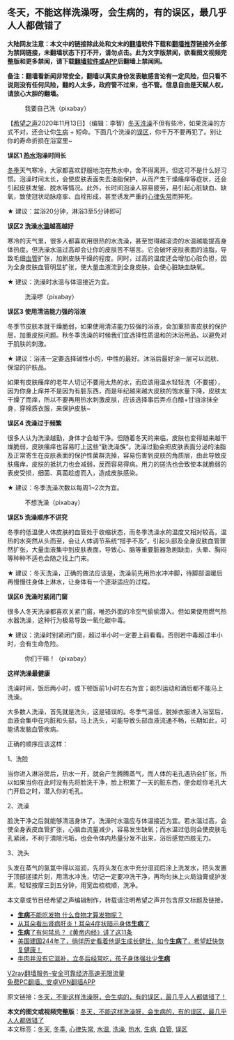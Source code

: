  <h2>冬天，不能这样洗澡呀，会生病的，有的误区，最几乎人人都做错了</h2> <p class="notice"><b>大陆网友注意：本文中的链接除此处和文末的<a href="https://github.com/bannedbook/fanqiang" >翻墙</a>软件下载和<a href="https://github.com/killgcd/justmysocks/blob/master/README.md">翻墙推荐</a>链接外全部为禁网链接，未翻墙状态下打不开，请勿点击。此为文字版禁闻，欲看图文视频完整版和更多禁闻，请下载<a href="https://github.com/bannedbook/fanqiang">翻墙软件或APP</a>后翻墙上禁闻网。</p><p>备注：翻墙看新闻非常安全，翻墙以真实身份发表敏感言论有一定风险，但只看不说则没有任何风险，翻的人太多，政府管不过来，也不管。信息自由是天赋人权，请放心大胆的翻墙。</b></p>  <div class="entry"> <figure><figcaption>我要自己洗（pixabay）</figcaption></figure> <p>【<span class='wp_keywordlink_affiliate'><a href="https://www.soundofhope.org" title="希望之声" target="_blank">希望之声</a></span>2020年11月13日】（编辑：李智）<a href="https://www.bannedbook.org/bnews/tag/%E5%86%AC%E5%A4%A9/" class="st_tag internal_tag" rel="tag" title="标签 冬天 下的日志">冬天</a><a href="https://www.bannedbook.org/bnews/tag/%e6%b4%97%e6%be%a1/" class="st_tag internal_tag" rel="tag" title="标签 洗澡 下的日志">洗澡</a>不但有些冷，如果洗澡的方式不对，还会让你<a href="https://www.bannedbook.org/bnews/tag/%E7%94%9F%E7%97%85/" class="st_tag internal_tag" rel="tag" title="标签 生病 下的日志">生病</a> + 短命。下面几个洗澡的<a href="https://www.bannedbook.org/bnews/tag/%e8%af%af%e5%8c%ba/" class="st_tag internal_tag" rel="tag" title="标签 误区 下的日志">误区</a>，你千万不要再犯了。别让你的寿命折损在浴室里~</p> <p><strong>误区1 <a href="https://www.bannedbook.org/bnews/tag/%E7%83%AD%E6%B0%B4/" class="st_tag internal_tag" rel="tag" title="标签 热水 下的日志">热水</a>泡澡时间长</strong></p> <p><a href="https://www.bannedbook.org/bnews/tag/%e5%86%ac%e5%ad%a3/" class="st_tag internal_tag" rel="tag" title="标签 冬季 下的日志">冬季</a>天气寒冷，大家都喜欢舒服地泡在热水中，舍不得离开。但这可不是什么好习惯。泡澡时间太长，会使皮肤表面失去油脂保护，从而产生干燥瘙痒等症状，还会引起皮肤发皱、脱水等情况。此外，长时间泡澡人容易疲劳，易引起心脏缺血、缺氧，致使冠状动脉痉挛、血栓形成，甚至诱发严重的<a href="https://www.bannedbook.org/bnews/tag/%e5%bf%83%e5%be%8b%e5%a4%b1%e5%b8%b8/" class="st_tag internal_tag" rel="tag" title="标签 心律失常 下的日志">心律失常</a>而猝死。</p> <p>★ 建议：盆浴20分钟，淋浴3至5分钟即可</p> <p><strong>误区2 洗澡<a href="https://www.bannedbook.org/bnews/tag/%E6%B0%B4%E6%B8%A9/" class="st_tag internal_tag" rel="tag" title="标签 水温 下的日志">水温</a>越高越好</strong></p> <p>寒冷的天气里，很多人都喜欢用很热的水洗澡，甚至觉得越滚烫的水温越能提高身体热度。但洗澡水温过高却会让你的皮肤苦不堪言。它会破坏皮肤表面的油脂，导致毛细<a href="https://www.bannedbook.org/bnews/tag/%E8%A1%80%E7%AE%A1/" class="st_tag internal_tag" rel="tag" title="标签 血管 下的日志">血管</a>扩张，加剧皮肤干燥的程度。同时，过高的温度还会增加心脏负担，因为全身皮肤血管明显扩张，使大量血液流到全身皮肤，会使心脏缺血缺氧。</p> <p>★ 建议：洗澡时水温与体温接近为宜。</p> <figure><figcaption> 洗澡啰（pixabay）</figcaption></figure> <p><strong>误区3 使用清洁能力强的浴液</strong></p>  <p>冬季节皮肤本就干燥脆弱，如果使用清洁能力较强的浴液，会加重损害皮肤的保护层，加重皮肤问题。秋冬季洗澡的时候我们宜选择性质温和的沐浴用品，以避免对于肌肤的刺激。</p> <p>★ 建议：浴液一定要选择碱性小的，中性的最好。沐浴后最好涂一层可以润肤、保湿的护肤品。</p> <p>如果有皮肤瘙痒的老年人切记不要用太热的水，而应该用温水轻轻洗（不要搓），因为你身上痒并不是因为有脏东西，而是年纪越来越大皮肤的饱水量下降，皮肤太干燥了而痒，所以不要再用热水刺激皮肤，应该选择事后弄点白醋+甘油涂抹全身，穿棉质衣服，来保护皮肤~</p> <p><strong>误区4 洗澡过于频繁</strong></p> <p>很多人认为洗澡越勤，身体才会越干净。但随着冬天的来临，皮肤也变得越来越干燥脆弱，皮肤瘙痒也容易盯上这些“勤洗澡族”。洗澡过勤会把皮肤表面分泌的油脂及正常寄生在皮肤表面的保护性菌群洗掉，容易伤害到皮肤的角质层，由此导致皮肤瘙痒，皮肤的抵抗力也会减弱，反而容易得病。用力的搓洗也会致使本就脆弱的表皮受损，细菌、真菌趁虚而入，造成皮肤感染。</p> <p>★ 建议：冬季洗澡次数以每周1~2次为宜。</p> <figure><figcaption> 不想洗澡（pixabay）</figcaption></figure> <p><strong>误区5 洗澡顺序不讲究</strong></p> <p>冬季的低温使人体皮肤的血管处于收缩状态，而冬季洗澡水的温度又相对较高，温热的水突然从头而至，会让人体调节系统“措手不及”，引起头部及全身皮肤血管骤然扩张，大量血液集中到皮肤表面，导致心、脑等重要脏器急剧缺血，头晕、胸闷等种种不适也会随之找上门来。</p>  <p>★ 建议：冬天洗澡，正确的做法应该是，洗澡前先用热水冲冲脚，待脚部温暖后再慢慢往身体上淋水，让身体有一个逐渐适应的过程。</p> <p><strong>误区6 洗澡时紧闭门窗</strong></p> <p>很多人冬天洗澡都喜欢关紧门窗，唯恐外面的冷空气偷偷潜入。但如果使用燃气热水器洗澡，这种行为极易导致一氧化碳中毒。</p> <p>★ 建议：洗澡时别紧闭门窗，超过半小时一定要上前看看。否则若中毒超过半小时，会有生命危险。</p> <figure><figcaption> 你们干嘛！（pixabay）</figcaption></figure> <p><strong>这样洗澡最健康</strong></p> <p>洗澡时间，饭后两小时，或下顿饭前1小时左右为宜；剧烈运动和酒后都不能马上洗澡。</p> <p>大多数人洗澡，首先就是洗头，这是错误的。冬季气温低，脱掉衣服进入浴室后，血液会集中在内脏和头部，马上洗头，可能导致头部血液流通不畅，长期如此，可能诱发脑血管疾病。</p> <p>正确的顺序应该这样：</p>  <p>1、洗脸</p> <p>当你进入淋浴房后，热水一开，就会产生腾腾蒸气，而人体的毛孔遇热会扩张，所以如果当你在此时没有先将脸洗干净，脸上积累了一天的脏东西，便会趁你毛孔大门开启之时，潜入你的毛孔。</p> <p>2、洗澡</p> <p>脸洗干净之后就能够清洁身体了。洗澡时水温应与体温接近为宜。若水温过高，会使全身表皮血管扩张，心脑血流量减少，容易发生缺氧；而水温过低则会使皮肤毛孔紧闭，不利于清除污垢，也会令体内热量分发不出来，浴后感觉四肢无力。</p> <p>3、洗头</p> <p>头发在蒸气的氤氲中得以滋润，先将头发在水中充分湿润后涂上洗发水，把头发置于顶部搓揉片刻，用清水冲洗，切记一定要冲洗干净，再均匀抹上火局油膏或护发素，轻轻按摩三到五分钟，用宽齿梳梳顺，洗净。</p> <p></p> <p>本文章或节目经希望之声编辑制作，转载请注明希望之声并包含原文标题及链接。</p>  <ul class='op-related-articles' title='相关阅读'> <li><a href='https://www.bannedbook.org/bnews/health/20201113/1430365.html' target='_blank'><b>生病</b>不能吃发物 什么食物才算发物呢？</a></li> <li><a href='https://www.bannedbook.org/bnews/health/20201113/1430312.html' target='_blank'>从耳朵看出肾病肝炎！耳朵4症状暗示身体<b>生病</b>了</a></li> <li><a href='https://www.bannedbook.org/bnews/comments/20201111/1429387.html' target='_blank'><b>生病</b>了有何禁忌？《黄帝内经》讲了这11条</a></li> <li><a href='https://www.bannedbook.org/bnews/bannedvideo/20201111/1429179.html' target='_blank'>美国建国244年了，徜徉历史看着他诞生成长健壮，如今<b>生病</b>了，希望赶快恢复健康！</a></li> <li><a href='https://www.bannedbook.org/bnews/comments/20201109/1428409.html' target='_blank'>牛肉并没有它滋补，立冬后经常吃，孩子身体强壮少<b>生病</b></a></li> </ul> <p class="texttj"> <a href="https://www.bannedbook.org/forum23/topic22702.html" target="_blank">V2ray翻墙服务-安全可靠经济高速无限流量</a><br/> <a href="https://github.com/bannedbook/fanqiang/wiki/%E7%A6%81%E9%97%BB%E7%BD%91%E5%AE%89%E5%8D%93%E7%BF%BB%E5%A2%99%E6%96%B0%E9%97%BBAPP" target="_blank">免费PC翻墙、安卓VPN翻墙APP</a></p><p>原文链接：<a class="src_link"  href="https://www.soundofhope.org/post/274270" target="_blank">冬天，不能这样洗澡呀，会生病的，有的误区，最几乎人人都做错了！</a></p><a name='sharetosocial'></a>       <div><b>本文的图文或视频完整版</b>：<a href='https://www.bannedbook.org/bnews/comments/20201114/1430647.html'>冬天，不能这样洗澡呀，会生病的，有的误区，最几乎人人都做错了</a></div>  </div><!--END ENTRY--> <div class="postfooter"> <div>本文标签：<a href="https://www.bannedbook.org/bnews/tag/%E5%86%AC%E5%A4%A9/" rel="tag">冬天</a>, <a href="https://www.bannedbook.org/bnews/tag/%e5%86%ac%e5%ad%a3/" rel="tag">冬季</a>, <a href="https://www.bannedbook.org/bnews/tag/%e5%bf%83%e5%be%8b%e5%a4%b1%e5%b8%b8/" rel="tag">心律失常</a>, <a href="https://www.bannedbook.org/bnews/tag/%E6%B0%B4%E6%B8%A9/" rel="tag">水温</a>, <a href="https://www.bannedbook.org/bnews/tag/%e6%b4%97%e6%be%a1/" rel="tag">洗澡</a>, <a href="https://www.bannedbook.org/bnews/tag/%E7%83%AD%E6%B0%B4/" rel="tag">热水</a>, <a href="https://www.bannedbook.org/bnews/tag/%E7%94%9F%E7%97%85/" rel="tag">生病</a>, <a href="https://www.bannedbook.org/bnews/tag/%E8%A1%80%E7%AE%A1/" rel="tag">血管</a>, <a href="https://www.bannedbook.org/bnews/tag/%e8%af%af%e5%8c%ba/" rel="tag">误区</a></div>  </div><!--END POSTFOOTER--> 